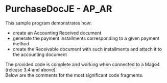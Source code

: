 # PurchaseDocJE - AP_AR
This sample program demonstrates how:
* create an Accounting Received document
* generate the payment installments corresponding to a given payment method
* create the Receivable document with such installments and attach it to the accounting document

The provided code is complete and working when connected to a Mago4 (release 3.4 and above).  
Below are the comments for the most significant code fragments.